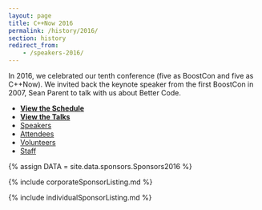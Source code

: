 ```yaml
---
layout: page
title: C++Now 2016
permalink: /history/2016/
section: history
redirect_from:
    - /speakers-2016/
---
```


In 2016, we celebrated our tenth conference (five as BoostCon and five as C++Now). We invited back the keynote speaker from the first BoostCon in 2007, Sean Parent to talk with us about Better Code.


* **[View the Schedule](/history/2016/schedule/)**
* **[View the Talks](/history/2016/talks/)**
* [Speakers](https://cppnow2016.sched.com/directory/speakers)
* [Attendees](https://cppnow2016.sched.com/directory/attendees)
* [Volunteers](https://cppnow2016.sched.com/directory/volunteers)
* [Staff](https://cppnow2016.sched.com/directory/artists)



{% assign DATA = site.data.sponsors.Sponsors2016 %}

{% include corporateSponsorListing.md %}

{% include individualSponsorListing.md %}
